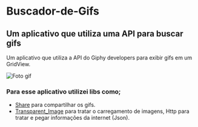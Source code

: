 # Buscador-de-Gifs
 ## Um aplicativo que utiliza uma API para buscar gifs

 Um aplicativo que utiliza a API do Giphy developers para exibir gifs em um GridView.

 ![Foto gif](https://github.com/CledilsonWisp/Buscador-de-Gifs/blob/main/GIF-210216_123449.gif)

 ### Para esse aplicativo utilizei libs como;
  * [Share](https://pub.dev/packages/share) para compartilhar os gifs.
   * [Transparent_Image](https://pub.dev/packages/transparent_image) para tratar o carregamento de imagens, Http para tratar e pegar informações da internet (Json).
